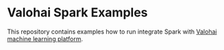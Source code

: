 # Valohai Spark Examples

This repository contains examples how to run integrate Spark with [Valohai machine learning platform][vh].

[vh]: https://valohai.com/
